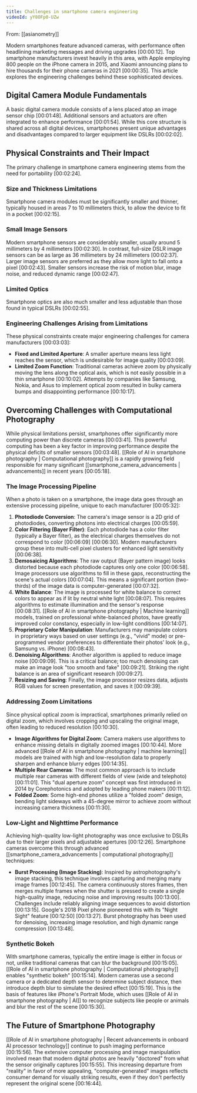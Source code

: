 ```yaml
---
title: Challenges in smartphone camera engineering
videoId: yY8OFp0-UZw
---
```


From: [[asianometry]] <br/> 

Modern smartphones feature advanced cameras, with performance often headlining marketing messages and driving upgrades <a class="yt-timestamp" data-t="00:00:12">[00:00:12]</a>. Top smartphone manufacturers invest heavily in this area, with Apple employing 800 people on the iPhone camera in 2015, and Xiaomi announcing plans to hire thousands for their phone cameras in 2021 <a class="yt-timestamp" data-t="00:00:35">[00:00:35]</a>. This article explores the engineering challenges behind these sophisticated devices.

## Digital Camera Module Fundamentals

A basic digital camera module consists of a lens placed atop an image sensor chip <a class="yt-timestamp" data-t="00:01:48">[00:01:48]</a>. Additional sensors and actuators are often integrated to enhance performance <a class="yt-timestamp" data-t="00:01:54">[00:01:54]</a>. While this core structure is shared across all digital devices, smartphones present unique advantages and disadvantages compared to larger equipment like DSLRs <a class="yt-timestamp" data-t="00:02:02">[00:02:02]</a>.

## Physical Constraints and Their Impact

The primary challenge in smartphone camera engineering stems from the need for portability <a class="yt-timestamp" data-t="00:02:24">[00:02:24]</a>.

### Size and Thickness Limitations
Smartphone camera modules must be significantly smaller and thinner, typically housed in areas 7 to 10 millimeters thick, to allow the device to fit in a pocket <a class="yt-timestamp" data-t="00:02:15">[00:02:15]</a>.

### Small Image Sensors
Modern smartphone sensors are considerably smaller, usually around 5 millimeters by 4 millimeters <a class="yt-timestamp" data-t="00:02:30">[00:02:30]</a>. In contrast, full-size DSLR image sensors can be as large as 36 millimeters by 24 millimeters <a class="yt-timestamp" data-t="00:02:37">[00:02:37]</a>. Larger image sensors are preferred as they allow more light to fall onto a pixel <a class="yt-timestamp" data-t="00:02:43">[00:02:43]</a>. Smaller sensors increase the risk of motion blur, image noise, and reduced dynamic range <a class="yt-timestamp" data-t="00:02:47">[00:02:47]</a>.

### Limited Optics
Smartphone optics are also much smaller and less adjustable than those found in typical DSLRs <a class="yt-timestamp" data-t="00:02:55">[00:02:55]</a>.

### Engineering Challenges Arising from Limitations
These physical constraints create major engineering challenges for camera manufacturers <a class="yt-timestamp" data-t="00:03:03">[00:03:03]</a>:
*   **Fixed and Limited Aperture**: A smaller aperture means less light reaches the sensor, which is undesirable for image quality <a class="yt-timestamp" data-t="00:03:09">[00:03:09]</a>.
*   **Limited Zoom Function**: Traditional cameras achieve zoom by physically moving the lens along the optical axis, which is not easily possible in a thin smartphone <a class="yt-timestamp" data-t="00:10:02">[00:10:02]</a>. Attempts by companies like Samsung, Nokia, and Asus to implement optical zoom resulted in bulky camera bumps and disappointing performance <a class="yt-timestamp" data-t="00:10:17">[00:10:17]</a>.

## Overcoming Challenges with Computational Photography

While physical limitations persist, smartphones offer significantly more computing power than discrete cameras <a class="yt-timestamp" data-t="00:03:41">[00:03:41]</a>. This powerful computing has been a key factor in improving performance despite the physical deficits of smaller sensors <a class="yt-timestamp" data-t="00:03:48">[00:03:48]</a>. [[Role of AI in smartphone photography | Computational photography]] is a rapidly growing field responsible for many significant [[smartphone_camera_advancements | advancements]] in recent years <a class="yt-timestamp" data-t="00:05:18">[00:05:18]</a>.

### The Image Processing Pipeline
When a photo is taken on a smartphone, the image data goes through an extensive processing pipeline, unique to each manufacturer <a class="yt-timestamp" data-t="00:05:32">[00:05:32]</a>:
1.  **Photodiode Conversion**: The camera's image sensor is a 2D grid of photodiodes, converting photons into electrical charges <a class="yt-timestamp" data-t="00:05:59">[00:05:59]</a>.
2.  **Color Filtering (Bayer Filter)**: Each photodiode has a color filter (typically a Bayer filter), as the electrical charges themselves do not correspond to color <a class="yt-timestamp" data-t="00:06:09">[00:06:09]</a> <a class="yt-timestamp" data-t="00:06:30">[00:06:30]</a>. Modern manufacturers group these into multi-cell pixel clusters for enhanced light sensitivity <a class="yt-timestamp" data-t="00:06:38">[00:06:38]</a>.
3.  **Demosaicing Algorithms**: The raw output (Bayer pattern image) looks distorted because each photodiode captures only one color <a class="yt-timestamp" data-t="00:06:58">[00:06:58]</a>. Image processors use algorithms to fill in these gaps, reconstructing the scene's actual colors <a class="yt-timestamp" data-t="00:07:04">[00:07:04]</a>. This means a significant portion (two-thirds) of the image data is computer-generated <a class="yt-timestamp" data-t="00:07:32">[00:07:32]</a>.
4.  **White Balance**: The image is processed for white balance to correct colors to appear as if lit by neutral white light <a class="yt-timestamp" data-t="00:08:07">[00:08:07]</a>. This requires algorithms to estimate illumination and the sensor's response <a class="yt-timestamp" data-t="00:08:31">[00:08:31]</a>. [[Role of AI in smartphone photography | Machine learning]] models, trained on professional white-balanced photos, have greatly improved color constancy, especially in low-light conditions <a class="yt-timestamp" data-t="00:14:07">[00:14:07]</a>.
5.  **Proprietary Color Manipulation**: Manufacturers may manipulate colors in proprietary ways based on user settings (e.g., "vivid" mode) or pre-programmed vendor preferences to differentiate their photos' look (e.g., Samsung vs. iPhone) <a class="yt-timestamp" data-t="00:08:43">[00:08:43]</a>.
6.  **Denoising Algorithms**: Another algorithm is applied to reduce image noise <a class="yt-timestamp" data-t="00:09:09">[00:09:09]</a>. This is a critical balance; too much denoising can make an image look "too smooth and fake" <a class="yt-timestamp" data-t="00:09:21">[00:09:21]</a>. Striking the right balance is an area of significant research <a class="yt-timestamp" data-t="00:09:27">[00:09:27]</a>.
7.  **Resizing and Saving**: Finally, the image processor resizes data, adjusts RGB values for screen presentation, and saves it <a class="yt-timestamp" data-t="00:09:39">[00:09:39]</a>.

### Addressing Zoom Limitations
Since physical optical zoom is impractical, smartphones primarily relied on digital zoom, which involves cropping and upscaling the original image, often leading to reduced resolution <a class="yt-timestamp" data-t="00:10:30">[00:10:30]</a>.
*   **Image Algorithms for Digital Zoom**: Camera makers use algorithms to enhance missing details in digitally zoomed images <a class="yt-timestamp" data-t="00:10:44">[00:10:44]</a>. More advanced [[Role of AI in smartphone photography | machine learning]] models are trained with high and low-resolution data to properly sharpen and enhance blurry edges <a class="yt-timestamp" data-t="00:14:35">[00:14:35]</a>.
*   **Multiple Rear Cameras**: The most common approach is to include multiple rear cameras with different fields of view (wide and telephoto) <a class="yt-timestamp" data-t="00:11:01">[00:11:01]</a>. This "dual aperture zoom" concept was first introduced in 2014 by Corephotonics and adopted by leading phone makers <a class="yt-timestamp" data-t="00:11:12">[00:11:12]</a>.
*   **Folded Zoom**: Some high-end phones utilize a "folded zoom" design, bending light sideways with a 45-degree mirror to achieve zoom without increasing camera thickness <a class="yt-timestamp" data-t="00:11:30">[00:11:30]</a>.

### Low-Light and Nighttime Performance
Achieving high-quality low-light photography was once exclusive to DSLRs due to their larger pixels and adjustable apertures <a class="yt-timestamp" data-t="00:12:26">[00:12:26]</a>. Smartphone cameras overcome this through advanced [[smartphone_camera_advancements | computational photography]] techniques:
*   **Burst Processing (Image Stacking)**: Inspired by astrophotography's image stacking, this technique involves capturing and merging many image frames <a class="yt-timestamp" data-t="00:12:45">[00:12:45]</a>. The camera continuously stores frames, then merges multiple frames when the shutter is pressed to create a single high-quality image, reducing noise and improving results <a class="yt-timestamp" data-t="00:13:00">[00:13:00]</a>. Challenges include reliably aligning image sequences to avoid distortion <a class="yt-timestamp" data-t="00:13:15">[00:13:15]</a>. Google's 2018 Pixel phone pioneered this with its "Night Sight" feature <a class="yt-timestamp" data-t="00:12:50">[00:12:50]</a> <a class="yt-timestamp" data-t="00:13:27">[00:13:27]</a>. Burst photography has been used for denoising, increasing image resolution, and high dynamic range compression <a class="yt-timestamp" data-t="00:13:48">[00:13:48]</a>.

### Synthetic Bokeh
With smartphone cameras, typically the entire image is either in focus or not, unlike traditional cameras that can blur the background <a class="yt-timestamp" data-t="00:15:05">[00:15:05]</a>. [[Role of AI in smartphone photography | Computational photography]] enables "synthetic bokeh" <a class="yt-timestamp" data-t="00:15:14">[00:15:14]</a>. Modern cameras use a second camera or a dedicated depth sensor to determine subject distance, then introduce depth blur to simulate the desired effect <a class="yt-timestamp" data-t="00:15:19">[00:15:19]</a>. This is the basis of features like iPhone's Portrait Mode, which uses [[Role of AI in smartphone photography | AI]] to recognize subjects like people or animals and blur the rest of the scene <a class="yt-timestamp" data-t="00:15:30">[00:15:30]</a>.

## The Future of Smartphone Photography

[[Role of AI in smartphone photography | Recent advancements in onboard AI processor technology]] continue to push imaging performance <a class="yt-timestamp" data-t="00:15:56">[00:15:56]</a>. The extensive computer processing and image manipulation involved mean that modern digital photos are heavily "doctored" from what the sensor originally captures <a class="yt-timestamp" data-t="00:15:55">[00:15:55]</a>. This increasing departure from "reality" in favor of more appealing, "computer-generated" images reflects consumer demand for visually striking results, even if they don't perfectly represent the original scene <a class="yt-timestamp" data-t="00:16:44">[00:16:44]</a>.